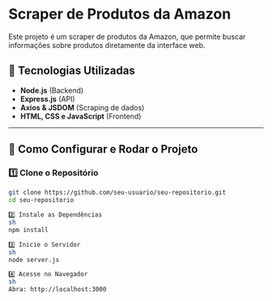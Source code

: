 # Scraper de Produtos da Amazon

Este projeto é um scraper de produtos da Amazon, que permite buscar informações sobre produtos diretamente da interface web.

## 🚀 Tecnologias Utilizadas

- **Node.js** (Backend)
- **Express.js** (API)
- **Axios & JSDOM** (Scraping de dados)
- **HTML, CSS e JavaScript** (Frontend)

---

## 📌 Como Configurar e Rodar o Projeto

### 1️⃣ **Clone o Repositório**
```sh
git clone https://github.com/seu-usuario/seu-repositorio.git
cd seu-repositorio

2️⃣ Instale as Dependências
sh
npm install

3️⃣ Inicie o Servidor
sh
node server.js

4️⃣ Acesse no Navegador
sh
Abra: http://localhost:3000
